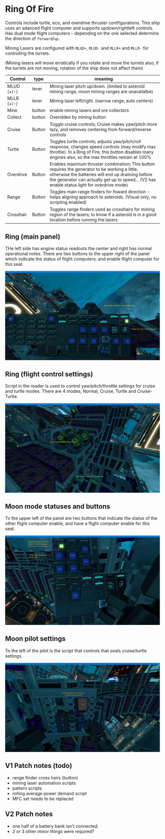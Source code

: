 
# Ring Of Fire 

Controls include turtle, eco, and overdrive thruster contfigurations.
This ship uses an adanced flight computer and supports updown/rightleft controls.
Has dual mode flight computers - depending on the one selected determins the direction of `forward`/`up`.


Mining Lasers are configured with `MLUD+`, `MLUD-` and `MLLR+` and `MLLR-` for controlling the turrets.

(Mining lasers will move erratically if you rotate and move the turrets also; if the turrets are not moving, rotation of the ship does not affect them)

|Control| type | meaning |
|---|---|---|
| MLUD (+/-) | lever | Mining laser pitch up/down. (limited to asteroid mining range, moon mining ranges are unavailalbe) |
| MLLR (+/-) | lever | Mining laser left/right.  (narrow range, auto centers) |
| Mine | button | enable mining lasers and ore collectors |
| Collect | button | Overidden by mining button |
| Cruise | Button | Toggle cruise controls; Cruise makes yaw/pitch more lazy, and removes centering from forward/reverse controls |
| Turtle | Button | Toggles turtle controls; adjusts yaw/pitch/roll response, changes speed controls (may modify max throttle).  In a Ring of Fire, this button disables many engines also, so the max throttles remain at 100%|
| Overdrive | Button | Enables maximum thruster combination; This button requires the generator to be working a little, otherwise the batteries will end up draiining before the generator can actually get up to speed... (V2 has enable status light for overdrive mode)|
| Range | Button | Toggles main range finders for foward direction - helps aligning approach to asteroids. (Visual only, no scripting enabled) |
| Crosshair | Button | Toggles range finders used as crosshairs for mining region of the lasers; to know if a asteroid is in a good location before running the lasers |



## Ring (main panel) 

THe left side has engine status readouts the center and right has normal operational notes.
There are two buttons to the upper right of the panel which indicate the status of flight computers; and enable flight computer for this seat.

![Ring Pilot Left](Ring-Panel.jpg)

## Ring (flight control settings)

Script in the reader is used to control yaw/pitch/throttle settings for cruise and turtle modes.  There are 4 modes, Normal, Cruise, Turtle and Cruise-Turtle.

![Ring Pilot Settings](Ring-ControlSettings.jpg)

## Moon mode statuses and buttons

To the upper left of the panel are two buttons that indicate the status of the other flight computer enable, and have a flight computer enable for this seat.


![Moon Pilot Right](moon-PanelRight.jpg)

## Moon pilot settings

To the left of the pilot is the script that controls that seats cruise/turtle settings.

![Moon Pilot Left](moon-panelLeft.jpg)





## V1 Patch notes (todo)

- range finder cross hairs (button)
- mining laser automation scripts
- pattern scripts
- rolling average power demand script
- MFC set needs to be replaced


## V2 Patch notes

- one half of a battery bank isn't connected.
- 2 or 3 other minor things were required?

